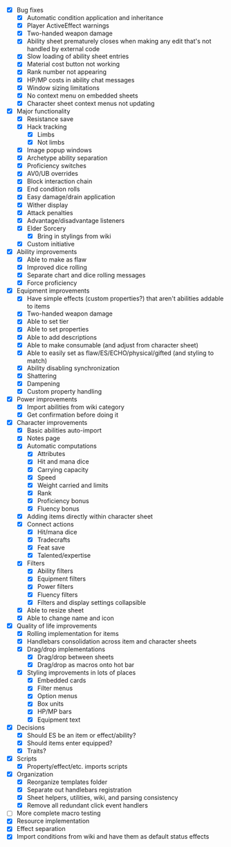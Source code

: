 - [x] Bug fixes
  - [x] Automatic condition application and inheritance
  - [x] Player ActiveEffect warnings
  - [x] Two-handed weapon damage
  - [x] Ability sheet prematurely closes when making any edit that's not handled by external code
  - [x] Slow loading of ability sheet entries
  - [x] Material cost button not working
  - [x] Rank number not appearing
  - [x] HP/MP costs in ability chat messages
  - [x] Window sizing limitations
  - [x] No context menu on embedded sheets
  - [x] Character sheet context menus not updating
- [x] Major functionality
  - [x] Resistance save
  - [x] Hack tracking
    - [x] Limbs
    - [x] Not limbs
  - [x] Image popup windows
  - [x] Archetype ability separation
  - [x] Proficiency switches
  - [x] AV0/UB overrides
  - [x] Block interaction chain
  - [x] End condition rolls
  - [x] Easy damage/drain application
  - [x] Wither display
  - [x] Attack penalties
  - [x] Advantage/disadvantage listeners
  - [x] Elder Sorcery
    - [x] Bring in stylings from wiki
  - [x] Custom initiative
- [x] Ability improvements
  - [x] Able to make as flaw
  - [x] Improved dice rolling
  - [x] Separate chart and dice rolling messages
  - [x] Force proficiency
- [x] Equipment improvements
  - [x] Have simple effects (custom properties?) that aren't abilities addable to items
  - [x] Two-handed weapon damage
  - [x] Able to set tier
  - [x] Able to set properties
  - [x] Able to add descriptions
  - [x] Able to make consumable (and adjust from character sheet)
  - [x] Able to easily set as flaw/ES/ECHO/physical/gifted (and styling to match)
  - [x] Ability disabling synchronization
  - [x] Shattering
  - [x] Dampening
  - [x] Custom property handling
- [x] Power improvements
  - [x] Import abilities from wiki category
  - [x] Get confirmation before doing it
- [x] Character improvements
  - [x] Basic abilities auto-import
  - [x] Notes page
  - [x] Automatic computations
    - [x] Attributes
    - [x] Hit and mana dice
    - [x] Carrying capacity
    - [x] Speed
    - [x] Weight carried and limits
    - [x] Rank
    - [x] Proficiency bonus
    - [x] Fluency bonus
  - [x] Adding items directly within character sheet
  - [x] Connect actions
    - [x] Hit/mana dice
    - [x] Tradecrafts
    - [x] Feat save
    - [x] Talented/expertise
  - [x] Filters
    - [x] Ability filters
    - [x] Equipment filters
    - [x] Power filters
    - [x] Fluency filters
    - [x] Filters and display settings collapsible
  - [x] Able to resize sheet
  - [x] Able to change name and icon
- [x] Quality of life improvements
  - [x] Rolling implementation for items
  - [x] Handlebars consolidation across item and character sheets
  - [x] Drag/drop implementations
    - [x] Drag/drop between sheets
    - [x] Drag/drop as macros onto hot bar
  - [x] Styling improvements in lots of places
    - [x] Embedded cards
    - [x] Filter menus
    - [x] Option menus
    - [x] Box units
    - [x] HP/MP bars
    - [x] Equipment text
- [x] Decisions
  - [x] Should ES be an item or effect/ability?
  - [x] Should items enter equipped?
  - [x] Traits?
- [x] Scripts
  - [x] Property/effect/etc. imports scripts
- [x] Organization
  - [x] Reorganize templates folder
  - [x] Separate out handlebars registration
  - [x] Sheet helpers, utilities, wiki, and parsing consistency
  - [x] Remove all redundant click event handlers
- [ ] More complete macro testing
- [x] Resource implementation
- [x] Effect separation
- [x] Import conditions from wiki and have them as default status effects